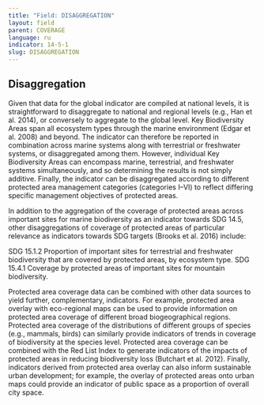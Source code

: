 ```yaml
---
title: "Field: DISAGGREGATION"
layout: field
parent: COVERAGE
language: ru
indicator: 14-5-1
slug: DISAGGREGATION
---
```

## Disaggregation

Given that data for the global indicator are compiled at national levels, it is straightforward to disaggregate to national and regional levels (e.g., Han et al. 2014), or conversely to aggregate to the global level. Key Biodiversity Areas span all ecosystem types through the marine environment (Edgar et al. 2008) and beyond. The indicator can therefore be reported in combination across marine systems along with terrestrial or freshwater systems, or disaggregated among them. However, individual Key Biodiversity Areas can encompass marine, terrestrial, and freshwater systems simultaneously, and so determining the results is not simply additive. Finally, the indicator can be disaggregated according to different protected area management categories (categories I–VI) to reflect differing specific management objectives of protected areas.

In addition to the aggregation of the coverage of protected areas across important sites for marine biodiversity as an indicator towards SDG 14.5, other disaggregations of coverage of protected areas of particular relevance as indicators towards SDG targets (Brooks et al. 2016) include:

SDG 15.1.2 Proportion of important sites for terrestrial and freshwater biodiversity that are covered by protected areas, by ecosystem type.
SDG 15.4.1 Coverage by protected areas of important sites for mountain biodiversity.

Protected area coverage data can be combined with other data sources to yield further, complementary, indicators. For example, protected area overlay with eco-regional maps can be used to provide information on protected area coverage of different broad biogeographical regions. Protected area coverage of the distributions of different groups of species (e.g., mammals, birds) can similarly provide indicators of trends in coverage of biodiversity at the species level. Protected area coverage can be combined with the Red List Index to generate indicators of the impacts of protected areas in reducing biodiversity loss (Butchart et al. 2012). Finally, indicators derived from protected area overlay can also inform sustainable urban development; for example, the overlay of protected areas onto urban maps could provide an indicator of public space as a proportion of overall city space.